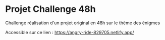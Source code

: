# Projet Challenge 48h
Challenge réalisation d'un projet original en 48h sur le thème des énigmes

Accessible sur ce lien : https://angry-ride-829705.netlify.app/

